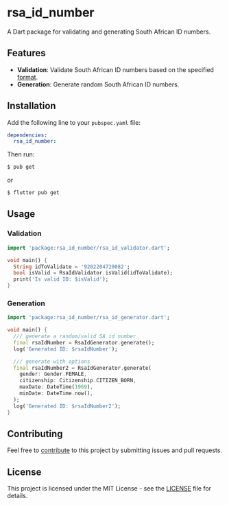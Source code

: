 # rsa_id_number

A Dart package for validating and generating South African ID numbers.

## Features

- **Validation**: Validate South African ID numbers based on the specified [format](https://en.wikipedia.org/wiki/South_African_identity_card).
- **Generation**: Generate random South African ID numbers.

## Installation

Add the following line to your `pubspec.yaml` file:

```yaml
dependencies:
  rsa_id_number:
```

Then run:

```bash
$ pub get
```

or

```bash
$ flutter pub get
```

## Usage

### Validation

```dart
import 'package:rsa_id_number/rsa_id_validator.dart';

void main() {
  String idToValidate = '9202204720082';
  bool isValid = RsaIdValidator.isValid(idToValidate);
  print('Is valid ID: $isValid');
}
```

### Generation

```dart
import 'package:rsa_id_number/rsa_id_generator.dart';

void main() {
  /// generate a random/valid SA id number
  final rsaIdNumber = RsaIdGenerator.generate();
  log('Generated ID: $rsaIdNumber');

  /// generate with options
  final rsaIdNumber2 = RsaIdGenerator.generate(
    gender: Gender.FEMALE,
    citizenship: Citizenship.CITIZEN_BORN,
    maxDate: DateTime(1969),
    minDate: DateTime.now(),
  );
  log('Generated ID: $rsaIdNumber2');
}
```

## Contributing

Feel free to [contribute](./CONTRIBUTE.md) to this project by submitting issues and pull requests.

## License

This project is licensed under the MIT License - see the [LICENSE](LICENSE) file for details.
